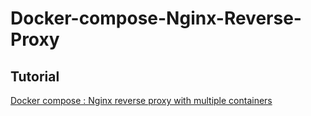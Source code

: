 Docker-compose-Nginx-Reverse-Proxy
===================================

Tutorial
---------

[Docker compose : Nginx reverse proxy with multiple containers](http://www.bogotobogo.com/DevOps/Docker/Docker-Compose-Nginx-Reverse-Proxy-Multiple-Containers.php) 
